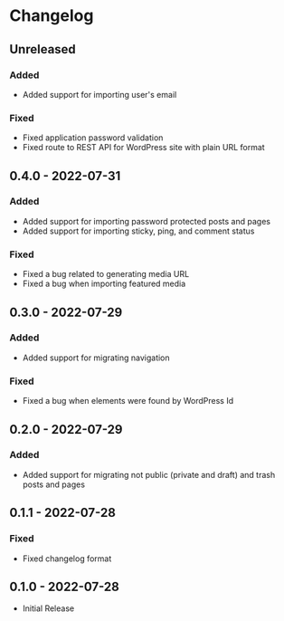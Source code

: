 # Changelog

## Unreleased

### Added
- Added support for importing user's email

### Fixed
- Fixed application password validation
- Fixed route to REST API for WordPress site with plain URL format

## 0.4.0 - 2022-07-31

### Added
- Added support for importing password protected posts and pages
- Added support for importing sticky, ping, and comment status

### Fixed
- Fixed a bug related to generating media URL
- Fixed a bug when importing featured media

## 0.3.0 - 2022-07-29

### Added
- Added support for migrating navigation

### Fixed
- Fixed a bug when elements were found by WordPress Id

## 0.2.0 - 2022-07-29

### Added
- Added support for migrating not public (private and draft) and trash posts and pages

## 0.1.1 - 2022-07-28

### Fixed
- Fixed changelog format

## 0.1.0 - 2022-07-28

- Initial Release